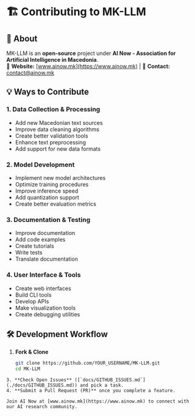
# 🏗 Contributing to MK-LLM

## 🌟 About
MK-LLM is an **open-source** project under **AI Now - Association for Artificial Intelligence in Macedonia**.  
📌 **Website:** [www.ainow.mk](https://www.ainow.mk) | 📩 **Contact:** [contact@ainow.mk](mailto:contact@ainow.mk)

## 💡 Ways to Contribute

### 1. Data Collection & Processing
- Add new Macedonian text sources
- Improve data cleaning algorithms
- Create better validation tools
- Enhance text preprocessing
- Add support for new data formats

### 2. Model Development
- Implement new model architectures
- Optimize training procedures
- Improve inference speed
- Add quantization support
- Create better evaluation metrics

### 3. Documentation & Testing
- Improve documentation
- Add code examples
- Create tutorials
- Write tests
- Translate documentation

### 4. User Interface & Tools
- Create web interfaces
- Build CLI tools
- Develop APIs
- Make visualization tools
- Create debugging utilities

## 🛠 Development Workflow

1. **Fork & Clone**
   ```bash
   git clone https://github.com/YOUR_USERNAME/MK-LLM.git
   cd MK-LLM
```
3. **Check Open Issues** ([`docs/GITHUB_ISSUES.md`](./docs/GITHUB_ISSUES.md)) and pick a task.
4. **Submit a Pull Request (PR)** once you complete a feature.

Join AI Now at [www.ainow.mk](https://www.ainow.mk) to connect with our AI research community.

